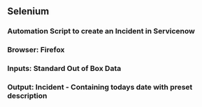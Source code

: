 ## Selenium
### Automation Script to create an Incident in Servicenow
### Browser: Firefox
### Inputs: Standard Out of Box Data
### Output: Incident - Containing todays date with preset description
